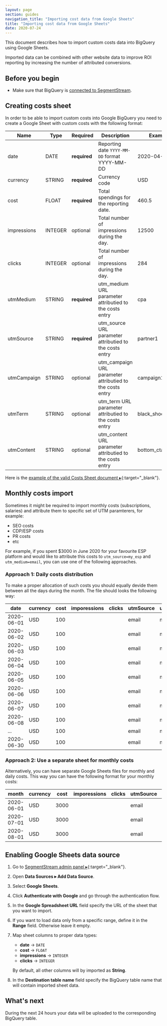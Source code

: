 ```yaml
---
layout: page
section: guides
navigation_title: "Importing cost data from Google Sheets"
title: "Importing cost data from Google Sheets"
date: 2020-07-24
---
```


This document describes how to import custom costs data into BigQuery using Google Sheets.

Imported data can be combined with other website data to improve ROI reporting by increasing the number of attributed conversions.

## Before you begin

- Make sure that BigQuery is [connected to SegmentStream](/bigquery/connecting-bigquery).

## Creating costs sheet

In order to be able to import custom costs into Google BigQuery you need to create a Google Sheet with custom costs with the following format:

Name | Type | Required | Description | Example |
--- | --- | --- | --- | --- |
date | DATE | **required** |  Reporting date `YYYY-MM-DD` format YYYY-MM-DD | 2020-04-03
currency| STRING | **required** | Currency code | USD
cost | FLOAT | **required** | Total spendings for the reporting date. | 460.5
impressions| INTEGER | optional | Total number of impressions during the day. | 12500
clicks | INTEGER | optional | Total number of impressions during the day. | 284
utmMedium | STRING | **required** | utm_medium URL parameter attributied to the costs entry | cpa
utmSource | STRING | **required** | utm_source URL parameter attributied to the costs entry | partner1
utmCampaign | STRING | optional | utm_campaign URL parameter attributied to the costs entry | campaign1
utmTerm | STRING | optional | utm_term URL parameter attributied to the costs entry | black_shoes
utmContent | STRING | optional | utm_content URL parameter attributied to the costs entry |bottom_cta_button

Here is the [example of the valid Costs Sheet document ▸](https://docs.google.com/spreadsheets/d/1rHqVpQP-dJnd7Cx5cxXNUJETi3Ko_ljuIAigbYskvIQ/edit#gid=0){:target="_blank"}.

## Monthly costs import

Sometimes it might be required to import monthly costs (subscriptions, salaries) and attribute them to specific set of UTM paramterers, for example:
- SEO costs
- CDP/ESP costs
- PR costs
- etc

For example, if you spent $3000 in June 2020 for your favourite ESP platform and would like to attribute this costs to `utm_source=my_esp` and `utm_medium=email`, you can use one of the following approaches.

### Approach 1: Daily costs distribution

To make a proper allocation of such costs you should equally devide them between all the days during the month. The file should looks the following way:

date| currency | cost | imporessions | clicks | utmSource | utmMedium
--- | --- | --- | --- | --- | --- | ---
2020-06-01 | USD | 100 | | | email | my_esp
2020-06-02 | USD | 100 | | | email | my_esp
2020-06-03 | USD | 100 | | | email | my_esp
2020-06-04 | USD | 100 | | | email | my_esp
2020-06-05 | USD | 100 | | | email | my_esp
2020-06-06 | USD | 100 | | | email | my_esp
2020-06-07 | USD | 100 | | | email | my_esp
2020-06-08 | USD | 100 | | | email | my_esp
... | USD | 100 | | | email | my_esp
2020-06-30 | USD | 100 | | | email | my_esp

### Approach 2: Use a separate sheet for monthly costs

Alternatively, you can have separate Google Sheets files for monthly and daily costs. This way you can have the following format for your monthly costs:

month| currency | cost | imporessions | clicks | utmSource | utmMedium
--- | --- | --- | --- | --- | --- | ---
2020-06-01 | USD | 3000 | | | email | my_esp
2020-07-01 | USD | 3000 | | | email | my_esp
2020-08-01 | USD | 3000 | | | email | my_esp

## Enabling Google Sheets data source

1. Go to [SegmentStream admin panel ▸](https://admin.segmentstream.com/){:target="_blank"}.
2. Open **Data Sources ▸ Add Data Source**.
3. Select **Google Sheets**.
4. Click **Authenticate with Google** and go through the authentication flow.
5. In the **Google Spreadsheet URL** field specify the URL of the sheet that you want to import.
6. If you want to load data only from a specific range, define it in the **Range** field. Otherwise leave it empty.
7. Map sheet columns to proper data types:
   * **date** -> `DATE`
   * **cost** -> `FLOAT`
   * **impressions** -> `INTEGER`
   * **clicks** -> `INTEGER`

   By default, all other columns will by imported as **String**.
8. In the **Destination table name** field specify the BigQuery table name that will contain imported sheet data.

## What's next

During the next 24 hours your data will be uploaded to the corresponding BigQuery table.
